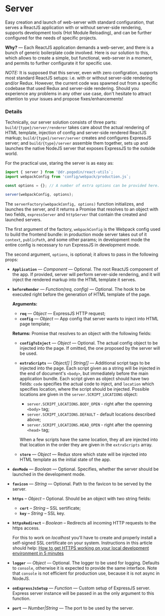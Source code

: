 # Server
Easy creation and launch of web-server with standard configuration, that serves
a ReactJS application with or without server-side rendering, supports
development tools (Hot Module Reloading), and can be further configured for
the needs of specific projects.

**Why?** &mdash; Each ReactJS application demands a web-server, and there is
a bunch of generic boilerplate code involved. Here is our solution to this,
which allows to create a simple, but functional, web-server in a moment, and
permits to further configurate it for specific use.

*NOTE:* It is supposed that this server, even with zero configration, supports
most standard ReactJS setups: i.e. with or without server-side rendering and/or
Redux. However, the current code was spawned out from a specific codebase that
used Redux and server-side rendering. Should you experience any problems in any
other use case, don't hesitate to attract attention to your issues and propose
fixes/enhancements!

### Details
Technically, our server solution consists of three parts: `build/{type}/server/renderer`
takes care about the actual rendering of HTML template, injection of config and
server-side rendered ReactJS markup; `build/{type}/server/server` creates and configures
ExpressJS server; and `build/{type}/server` assemble them together, sets up and launches
the native NodeJS server that exposes ExpressJS to the outside world.

For the practical use, staring the server is as easy as:
```js
import { server } from '@dr.pogodin/react-utils`;
import webpackConfig from 'config/webpack/production.js`;

const options = {}; // A number of extra options can be provided here.

server(webpackConfig, options);
```

The `serverFactory(webpackConfig, options)` function initializes, and launches
the server, and it returns a Promise that resolves to an object with two fields,
`expressServer` and `httpServer` that contain the created and launched servers.

The first argument of the factory, `webpackConfig` is the Webpack config used to
build the frontend bundle: in production mode server takes out of it `context`,
`publicPath`, and some other params; in development mode the entire config is
necessary to run ExpressJS in development mode.

The second argument, `options`, is optional; it allows to pass in the following
props:
- **`Application`** &mdash; *Component* &mdash; Optional. The root ReactJS
  component of the app. If provided, server will perform server-side rendering,
  and it will inject the rendered markup into the HTML template it serves.
- **`beforeRender`** &mdash; *Function(req, config)* &mdash; Optional. The hook to be
  executed right before the generation of HTML template of the page.

  **Arguments:**
  - **`req`** &mdash; *Object* &mdash; ExpressJS HTTP request;
  - **`config`** &mdash; *Object* &mdash; App config that server wants to inject
    into HTML page template;
  
  **Returns:** Promise that resolves to an object with the following fields:
  - **`configToInject`** &mdash; *Object* &mdash; Optional. The actual config
    object
    to be injected into the page. If omitted, the one proposed by the server
    will be used.
  - **`extraScripts`** &mdash; *Object[]* | *String[]* &mdash; Additional script
    tags to be injected into the page. Each script given as a string will be
    injected in the end of document's `<body>`, but immediately before the main
    application bundle. Each script given as object should have two fields:
    `code` specifies the actual code to inject, and `location` which specifies
    location, where the script should be injected. Possible locations are
    given in the `server.SCRIPT_LOCATIONS` object:
    - `server.SCRIPT_LOCATIONS.BODY_OPEN` - right after the openning `<body>`
      tag;
    - `server.SCRIPT_LOCATIONS.DEFAULT` - default locations described above;
    - `server.SCRIPT_LOCATIONS.HEAD_OPEN` - right after the openning `<head>`
      tag;

    When a few scripts have the same location, they all are injected into that
    location in the order they are given in the `extraScripts` array.

  - **`store`** &mdash; *Object* &mdash; Redux store which state will be
    injected into HTML template as the initial state of the app.

- **`devMode`** &mdash; *Boolean* &mdash; Optional. Specifies, whether the
  server should be launched in the development mode.
- **`favicon`** &mdash; *String* &mdash; Optional. Path to the favicon to be
  served by the server.
- **`https`** &ndash; *Object* &ndash; Optional. Should be an object with two
  string fields:
  - **`cert`** &ndash; *String* &ndash; SSL sertificate;
  - **`key`** &ndash; *String* &ndash; SSL key.
- **`httpsRedirect`** &ndash; *Boolean* &ndash; Redirects all incoming HTTP
  requests to the https access.

  For this to work on *localhost* you'll have to create and properly install
  a self-signed SSL certificate on your system. Instructions in this article
  should help: [How to get HTTPS working on your local development environment in 5 minutes](https://medium.freecodecamp.org/how-to-get-https-working-on-your-local-development-environment-in-5-minutes-7af615770eec)

- **`logger`** &mdash; *Object* &mdash; Optional. The logger to be used for
  logging. Defaults to `console`, otherwise it is expected to provide the same
  interface. Note that `console` is not efficient for production use, because
  it is not async in NodeJS.
- **`onExpressJsSetup`** &mdash; *Function* &mdash; Custom setup of ExpressJS
  server. Express server instance will be passed in as the only argument to this
  function.
- **`port`** &mdash; *Number|String* &mdash; The port to be used by the server.
